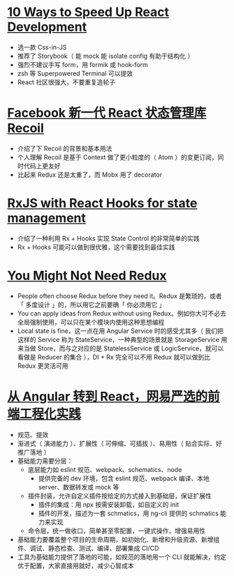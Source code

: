 # [10 Ways to Speed Up React Development](https://thecarrots.io/blog/10-ways-to-speed-up-react-development)

- 选一款 Css-in-JS
- 推荐了 Storybook（ 能 mock 能 isolate config 有助于结构化 ）
- 强烈不建议手写 form，用 formik 或 hook-form
- zsh 等 Superpowered Terminal 可以提效
- React 社区很强大，不要重复造轮子

# [Facebook 新一代 React 状态管理库 Recoil](https://mp.weixin.qq.com/s/D867pstcuk4TszMn3zRJRw)

- 介绍了下 Recoil 的背景和基本用法
- 个人理解 Recoil 是基于 Context 做了更小粒度的（ Atom ）的变更订阅，同时代码上更友好
- 比起来 Redux 还是太重了，而 Mobx 用了 decorator

# [RxJS with React Hooks for state management](https://blog.logrocket.com/rxjs-with-react-hooks-for-state-management/)

- 介绍了一种利用 Rx + Hooks 实现 State Control 的非常简单的实践
- Rx + Hooks 可能可以做到很优雅，这个需要找到最佳实践

# [You Might Not Need Redux](https://medium.com/@dan_abramov/you-might-not-need-redux-be46360cf367)

- People often choose Redux before they need it。Redux 是繁琐的，或者「 多度设计 」的，所以用它之前要确「 你必须用它 」
- You can apply ideas from Redux without using Redux。例如你大可不必去全局强制使用，可以只在某个模块内使用这种思想编程
- Local state is fine，这一点在用 Angular Service 时的感受尤其多（ 我们把这样的 Service 称为 StateService，一种典型的场景就是 StorageService 用来当做 Store，而与之对应的是 StatelessService 或 LogicService，就可以看做是 Reducer 的集合 ），DI + Rx 完全可以不用 Redux 就可以做到比 Redux 更灵活可用

# [从 Angular 转到 React，网易严选的前端工程化实践](https://mp.weixin.qq.com/s/6NBaHzMtTCmEk3SKJQDTUQ)

- 规范、提效
- 渐进式（ 演进能力 ）、扩展性（ 可伸缩、可插拔 ）、易用性（ 贴合实际、好推广落地 ）
- 基础能力需要分层：
  - 底层能力如 eslint 规范、webpack、schematics、node
    - 提供完备的 dev 环境，包含 eslint 规范、webpack 编译、本地 server、数据转发或 mock 等
  - 插件封装，允许自定义插件按给定的方式接入到基础层，保证扩展性
    - 插件的集成：用 npx 按需安装卸载，如自定义的 init
    - 插件的开发，描述为一套 schmatics，用 ng-cli 提供的 schmatics 能力来实现
  - 命令层，统一做收口，简单甚至零配置，一键式操作，增强易用性
- 基础能力要覆盖整个项目的生命周期，如初始化、新增和升级资源、新增组件、调试、静态检查、测试、编译、部署集成 CI/CD
- 工具为基础能力提供了落地的可能，如规范的落地用一个 CLI 就能解决，约定优于配置，大家直接用就好，减少心智成本
